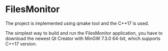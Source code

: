 # FilesMonitor

The project is implemented using qmake tool and the C++17 is used.

The simplest way to build and run the FilesMonitor application, you have to download the newest Qt Creator with MinGW 7.3.0 64-bit, which supports C++17 version.
